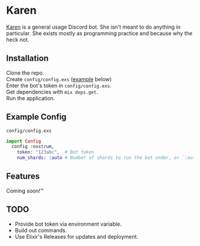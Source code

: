 # Karen

[Karen](https://spongebob.fandom.com/wiki/Karen_Plankton) is a general usage Discord bot. She isn't meant to do anything in 
particular. She exists mostly as programming practice and because why the heck
not.

## Installation
Clone the repo.  
Create `config/config.exs` ([example](#Example-Config) below)  
Enter the bot's token in `config/config.exs`.  
Get dependencies with `mix deps.get`.  
Run the application.

## Example Config
`config/config.exs`
```elixir
import Config
  config :nostrum,
    token: "123abc",  # Bot token
    num_shards: :auto # Number of shards to run the bot under, or `:auto`
```

## Features
Coming soon!™

## TODO
* Provide bot token via environment variable.
* Build out commands.
* Use Elixir's Releases for updates and deployment.
